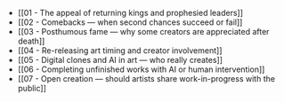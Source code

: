 - [[01 - The appeal of returning kings and prophesied leaders]]
- [[02 - Comebacks — when second chances succeed or fail]]
- [[03 - Posthumous fame — why some creators are appreciated after death]]
- [[04 - Re-releasing art timing and creator involvement]]
- [[05 - Digital clones and AI in art — who really creates]]
- [[06 - Completing unfinished works with AI or human intervention]]
- [[07 - Open creation — should artists share work-in-progress with the public]]

